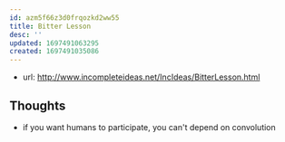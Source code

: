 ```yaml
---
id: azm5f66z3d0frqozkd2ww55
title: Bitter Lesson
desc: ''
updated: 1697491063295
created: 1697491035086
---
```


- url: http://www.incompleteideas.net/IncIdeas/BitterLesson.html

## Thoughts

- if you want humans to participate, you can't depend on convolution